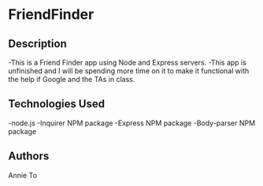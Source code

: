 # FriendFinder

## Description
-This is a Friend Finder app using Node and Express servers.
-This app is unfinished and I will be spending more time on it to make it functional with the help if Google and the TAs in class.

## Technologies Used
-node.js
-Inquirer NPM package
-Express NPM package
-Body-parser NPM package

## Authors
Annie To
